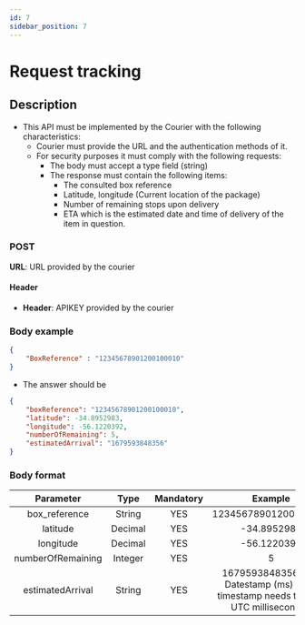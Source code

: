 ```yaml
---
id: 7
sidebar_position: 7
---
```


# Request tracking

## Description

- This API must be implemented by the Courier with the following characteristics:
    - Courier must provide the URL and the authentication methods of it.
    - For security purposes it must comply with the following requests:
        - The body must accept a type field (string)
        - The response must contain the following items:
            - The consulted box reference
            - Latitude, longitude (Current location of the package)
            - Number of remaining stops upon delivery
            - ETA which is the estimated date and time of delivery of the item in question.

### POST
**URL**: URL provided by the courier

#### Header
- **Header**: APIKEY provided by the courier

### Body example

```json
{
    "BoxReference" : "12345678901200100010"
}
```

- The answer should be

```json
{
    "boxReference": "12345678901200100010",
    "latitude": -34.8952983,
    "longitude": -56.1220392,
    "numberOfRemaining": 5,
    "estimatedArrival": "1679593848356"
}
```

 ### Body format

 | **Parameter**           | **Type**   | **Mandatory** | **Example**                                                                                  |
|:-----------------------:|:----------:|:-------------:|:--------------------------------------------------------------------------------------------:|
| box_reference           | String     | YES           | 12345678901200100010                                                                         |
| latitude                | Decimal    | YES           | -34.8952983                                                                                  |
| longitude               | Decimal    | YES           | -56.1220392                                                                                  |
| numberOfRemaining       | Integer    | YES           | 5                                                                                            |
| estimatedArrival        | String     | YES           | 1679593848356 Unix Datestamp (ms) (This timestamp needs to be in UTC milliseconds).     |
